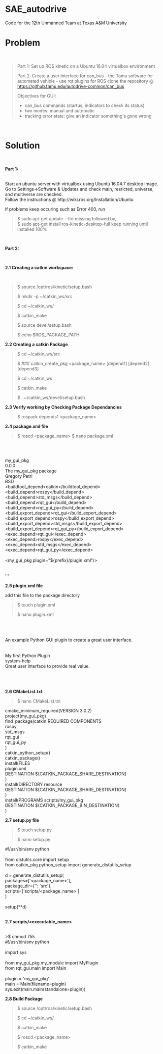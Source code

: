 # SAE_autodrive
Code for the 12th Unmanned Team at Texas A&amp;M University
</br>

# Problem #

</br>

> Part 1: 
> Set up ROS kinetic on a Ubuntu 16.04 virtualbox environment
> 
> Part 2: 
> Create a user interface for can_bus - the Tamu software for automated vehicle - use rqt plugins for ROS
> clone the repository @ https://github.tamu.edu/autodrive-common/can_bus
> 
> Objectives for GUI:
> * can_bus commands (startus, indicators to check its status)
> * two modes: manual and automatic
> * tracking error state: give an indicator something's gone wrong
> 
</br>

# Solution #

</br>

**Part 1:**

</br>
Start an ubuntu server with virtualbox using Ubuntu 16.04.7 desktop image. </br>
Go to Settings->Software & Updates and check main, resricted, universe, and multiverse are checked. </br>
Follow the instructions @ http://wiki.ros.org/Installation/Ubuntu </br>

If problems keep occuring such as Error 400, run </br>
>$ sudo apt-get update --fix-missing
followed by, </br>
>$ sudo apt-get install ros-kinetic-desktop-full
keep running until installed 100% </br>
</br>

**Part 2:**

</br>

**2.1 Creating a catkin workspace:**

</br>

>$ source /opt/ros/kinetic/setup.bash
>
>$ mkdir -p ~/catkin_ws/src
>
>$ cd ~/catkin_ws/
>
>$ catkin_make
>
>$ source devel/setup.bash
>
>$ echo $ROS_PACKAGE_PATH
>

**2.2 Creating a catkin Package**

>$ cd ~/catkin_ws/src </br>
>
>$ ### catkin_create_pkg <package_name> [depend1] [depend2] [depend3] </br>
>
>$ cd ~/catkin_ws </br>
>
>$ catkin_make </br>
>
>$ . ~/catkin_ws/devel/setup.bash


**2.3 Verify working by Checking Package Dependancies**


>$ rospack depends1 <package_name>


**2.4 package.xml file**


>$ roscd <package_name>
>$ nano package.xml

<?xml version="1.0"?> </br>
<package format="2"> </br>
  <name>my_gui_pkg</name> </br>
  <version>0.0.0</version> </br>
  <description>The my_gui_pkg package</description> </br>
  <maintainer email="gcpetri@tamu.edu">Gregory Petri</maintainer> </br>
  <license>BSD</license> </br>
  <buildtool_depend>catkin</buildtool_depend> </br>
  <build_depend>rospy</build_depend> </br>
  <build_depend>std_msgs</build_depend> </br>
  <build_depend>rqt_gui</build_depend> </br>
  <build_depend>rqt_gui_py</build_depend> </br>
  <build_export_depend>rqt_gui</build_export_depend> </br>
  <build_export_depend>rospy</build_export_depend> </br>
  <build_export_depend>std_msgs</build_export_depend> </br>
  <build_export_depend>rqt_gui_py</build_export_depend> </br>
  <exec_depend>rqt_gui</exec_depend> </br>
  <exec_depend>rospy</exec_depend> </br>
  <exec_depend>std_msgs</exec_depend> </br>
  <exec_depend>rqt_gui_py</exec_depend> </br>
  <export> </br>
    <my_gui_pkg plugin="${prefix}/plugin.xml"/> </br>
  </export> </br>
</package> </br>
'''

**2.5 plugin.xml file**


add this file to the package directory </br>

>$ touch plugin.xml
>
>$ nano plugin.xml

<library path="src"> </br>
  <class name="My Plugin" type="PACKAGE_NAME.my_module.MyPlugin" base_class_type="rqt_gui_py::Plugin"> </br>
    <description> </br>
      An example Python GUI plugin to create a great user interface. </br>
    </description> </br>
    <qtgui> </br>
      <label>My first Python Plugin</label> </br>
      <icon type="theme">system-help</icon> </br>
      <statustip>Great user interface to provide real value.</statustip> </br>
    </qtgui> </br>
  </class> </br>
</library> </br>


**2.6 CMakeList.txt**


>$ nano CMakeList.txt

cmake_minimum_required(VERSION 3.0.2) </br>
project(my_gui_pkg) </br>
find_package(catkin REQUIRED COMPONENTS </br>
  rospy </br>
  std_msgs </br>
  rqt_gui </br>
  rqt_gui_py </br>
) </br>
catkin_python_setup() </br>
catkin_package() </br>
install(FILES </br>
   plugin.xml </br>
   DESTINATION ${CATKIN_PACKAGE_SHARE_DESTINATION} </br>
) </br>
install(DIRECTORY resource </br>
   DESTINATION ${CATKIN_PACKAGE_SHARE_DESTINATION} </br>
) </br>
install(PROGRAMS scripts/my_gui_pkg </br>
   DESTINATION ${CATKIN_PACKAGE_BIN_DESTINATION} </br>
) </br>


**2.7 setup.py file**


>$ touch setup.py
>
>$ nano setup.py

#!/usr/bin/env python </br>
</br>
from distutils.core import setup </br>
from catkin_pkg.python_setup import generate_distutils_setup </br>
</br>
d = generate_distutils_setup( </br>
    packages=['<package_name>'], </br>
    package_dir={'': 'src'}, </br>
    scripts=['scripts/<package_name>'] </br>
) </br>
</br>
setup(**d) </br>
</br>

**2.7 scripts/<executable_name>**
  
</br>
>$ chmod 755 <executable> </br>
#!/usr/bin/env python </br>
</br>
import sys </br>
</br>
from my_gui_pkg.my_module import MyPlugin </br>
from rqt_gui.main import Main </br>
</br>
plugin = 'my_gui_pkg' </br>
main = Main(filename=plugin) </br>
sys.exit(main.main(standalone=plugin))


**2.8 Build Package**


>$ source /opt/ros/kinetic/setup.bash
>
>$ cd ~/catkin_ws/
>
>$ catkin_make
>
>$ roscd <package_name>
>
>$ catkin_make
